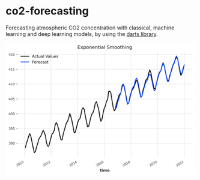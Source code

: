 # co2-forecasting
Forecasting atmospheric CO2 concentration with classical, machine learning and deep learning models, by using the [darts library](https://unit8co.github.io/darts/index.html).

![Exponential Smoothing](img/exp_smooth.png)